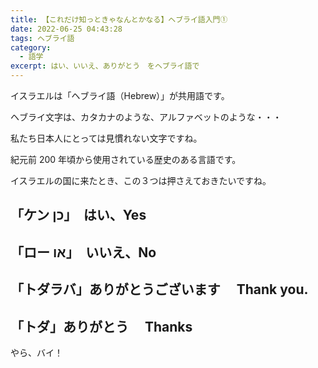 ```yaml
---
title: 【これだけ知っときゃなんとかなる】ヘブライ語入門①
date: 2022-06-25 04:43:28
tags: ヘブライ語
category:
  - 語学
excerpt: はい、いいえ、ありがとう　をヘブライ語で
---
```


イスラエルは「ヘブライ語（Hebrew）」が共用語です。

ヘブライ文字は、カタカナのような、アルファベットのような・・・

私たち日本人にとっては見慣れない文字ですね。

紀元前 200 年頃から使用されている歴史のある言語です。

イスラエルの国に来たとき、この３つは押さえておきたいですね。

## 「ケン כן」　はい、Yes

## 「ロー או」　いいえ、No

## 「トダラバ」ありがとうございます　 Thank you.

## 「トダ」ありがとう　 Thanks

やら、バイ！

